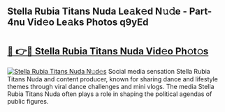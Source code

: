 ## Stella Rubia Titans Nuda Le𝚊k𝚎d N𝚞𝚍e - Part-4nu Vid𝚎o Le𝚊ks Photos q9yEd

# <h2><a href="http://fbf0nhd.evod.top/?m=Stella+Rubia+Titans+Nuda">🔗 👉🔴 Stella Rubia Titans Nuda Vid𝚎o Ph𝚘t𝚘s</a></h2>

[![Stella Rubia Titans Nuda N𝚞d𝚎s](https://i.imgur.com/8V9OHl7.gif)](http://fbf0nhd.evod.top/?m=Stella+Rubia+Titans+Nuda)
Social media sensation Stella Rubia Titans Nuda and content producer, known for sharing dance and lifestyle themes through viral dance challenges and mini vlogs. The media Stella Rubia Titans Nuda often plays a role in shaping the political agendas of public figures. 
